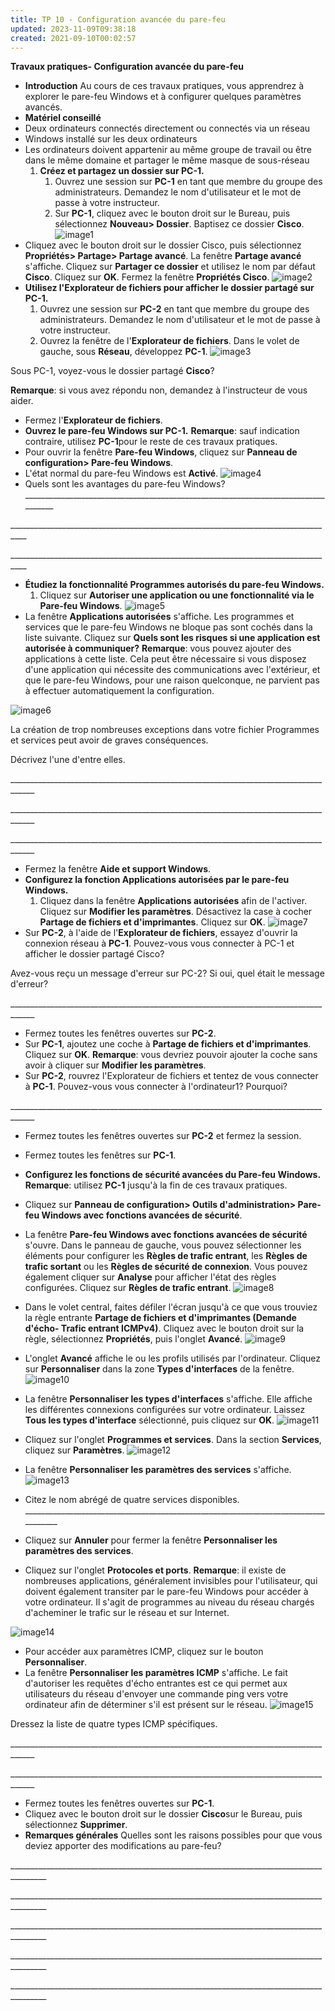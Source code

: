 ```yaml
---
title: TP 10 - Configuration avancée du pare-feu
updated: 2023-11-09T09:38:18
created: 2021-09-10T00:02:57
---
```


**Travaux pratiques- Configuration avancée du pare-feu**
- **Introduction**
Au cours de ces travaux pratiques, vous apprendrez à explorer le pare-feu Windows et à configurer quelques paramètres avancés.
- **Matériel conseillé**
- Deux ordinateurs connectés directement ou connectés via un réseau
- Windows installé sur les deux ordinateurs
- Les ordinateurs doivent appartenir au même groupe de travail ou être dans le même domaine et partager le même masque de sous-réseau
  1.  **Créez et partagez un dossier sur PC-1.**
      1.  Ouvrez une session sur **PC-1** en tant que membre du groupe des administrateurs. Demandez le nom d'utilisateur et le mot de passe à votre instructeur.
      2.  Sur **PC-1**, cliquez avec le bouton droit sur le Bureau, puis sélectionnez **Nouveau\> Dossier**. Baptisez ce dossier **Cisco**.
![image1](resources/08317c0d7af0472b9dc7e93aebabc27e.png)
- Cliquez avec le bouton droit sur le dossier Cisco, puis sélectionnez **Propriétés\> Partage\> Partage avancé**. La fenêtre **Partage avancé** s'affiche. Cliquez sur **Partager ce dossier** et utilisez le nom par défaut **Cisco**. Cliquez sur **OK**. Fermez la fenêtre **Propriétés Cisco**.
![image2](resources/83c66ffbf4b44707bf279b577ef33a04.png)
- **Utilisez l'Explorateur de fichiers pour afficher le dossier partagé sur PC-1.**
  1.  Ouvrez une session sur **PC-2** en tant que membre du groupe des administrateurs. Demandez le nom d'utilisateur et le mot de passe à votre instructeur.
  2.  Ouvrez la fenêtre de l'**Explorateur de fichiers**. Dans le volet de gauche, sous **Réseau**, développez **PC-1**.
![image3](resources/fe6c27ce90a04ef3834e3f46cc30320f.png)

Sous PC-1, voyez-vous le dossier partagé **Cisco**?

**Remarque**: si vous avez répondu non, demandez à l'instructeur de vous aider.
- Fermez l'**Explorateur de fichiers**.
- **Ouvrez le pare-feu Windows sur PC-1.**
**Remarque**: sauf indication contraire, utilisez **PC-1**pour le reste de ces travaux pratiques.
- Pour ouvrir la fenêtre **Pare-feu Windows**, cliquez sur **Panneau de configuration\> Pare-feu Windows**.
- L'état normal du pare-feu Windows est **Activé**.
![image4](resources/164d6f2478544e44be6b13def0920733.png)
- Quels sont les avantages du pare-feu Windows?
\_\_\_\_\_\_\_\_\_\_\_\_\_\_\_\_\_\_\_\_\_\_\_\_\_\_\_\_\_\_\_\_\_\_\_\_\_\_\_\_\_\_\_\_\_\_\_\_\_\_\_\_\_\_\_\_\_\_\_\_\_\_\_\_\_\_\_\_\_\_\_\_\_\_\_\_\_\_\_\_\_\_

\_\_\_\_\_\_\_\_\_\_\_\_\_\_\_\_\_\_\_\_\_\_\_\_\_\_\_\_\_\_\_\_\_\_\_\_\_\_\_\_\_\_\_\_\_\_\_\_\_\_\_\_\_\_\_\_\_\_\_\_\_\_\_\_\_\_\_\_\_\_\_\_\_\_\_\_\_\_\_\_\_\_

\_\_\_\_\_\_\_\_\_\_\_\_\_\_\_\_\_\_\_\_\_\_\_\_\_\_\_\_\_\_\_\_\_\_\_\_\_\_\_\_\_\_\_\_\_\_\_\_\_\_\_\_\_\_\_\_\_\_\_\_\_\_\_\_\_\_\_\_\_\_\_\_\_\_\_\_\_\_\_\_\_\_
- **Étudiez la fonctionnalité Programmes autorisés du pare-feu Windows.**
  1.  Cliquez sur **Autoriser une application ou une fonctionnalité via le Pare-feu Windows**.
![image5](resources/c59d0f6f2a7a4d74803cc3134b982057.png)
- La fenêtre **Applications autorisées** s'affiche. Les programmes et services que le pare-feu Windows ne bloque pas sont cochés dans la liste suivante. Cliquez sur **Quels sont les risques si une application est autorisée à communiquer?**
**Remarque**: vous pouvez ajouter des applications à cette liste. Cela peut être nécessaire si vous disposez d'une application qui nécessite des communications avec l'extérieur, et que le pare-feu Windows, pour une raison quelconque, ne parvient pas à effectuer automatiquement la configuration.

![image6](resources/b23049d4f2bf42f7a05c328b88257cb7.png)

La création de trop nombreuses exceptions dans votre fichier Programmes et services peut avoir de graves conséquences.

Décrivez l'une d'entre elles.

\_\_\_\_\_\_\_\_\_\_\_\_\_\_\_\_\_\_\_\_\_\_\_\_\_\_\_\_\_\_\_\_\_\_\_\_\_\_\_\_\_\_\_\_\_\_\_\_\_\_\_\_\_\_\_\_\_\_\_\_\_\_\_\_\_\_\_\_\_\_\_\_\_\_\_\_\_\_\_\_\_\_\_\_

\_\_\_\_\_\_\_\_\_\_\_\_\_\_\_\_\_\_\_\_\_\_\_\_\_\_\_\_\_\_\_\_\_\_\_\_\_\_\_\_\_\_\_\_\_\_\_\_\_\_\_\_\_\_\_\_\_\_\_\_\_\_\_\_\_\_\_\_\_\_\_\_\_\_\_\_\_\_\_\_\_\_\_\_

\_\_\_\_\_\_\_\_\_\_\_\_\_\_\_\_\_\_\_\_\_\_\_\_\_\_\_\_\_\_\_\_\_\_\_\_\_\_\_\_\_\_\_\_\_\_\_\_\_\_\_\_\_\_\_\_\_\_\_\_\_\_\_\_\_\_\_\_\_\_\_\_\_\_\_\_\_\_\_\_\_\_\_\_
- Fermez la fenêtre **Aide et support Windows**.
- **Configurez la fonction Applications autorisées par le pare-feu Windows.**
  1.  Cliquez dans la fenêtre **Applications autorisées** afin de l'activer. Cliquez sur **Modifier les paramètres**. Désactivez la case à cocher **Partage de fichiers et d'imprimantes**. Cliquez sur **OK**.
![image7](resources/a60959238d1247ea918a5a6f314f4c77.png)
- Sur **PC-2**, à l'aide de l'**Explorateur de fichiers**, essayez d'ouvrir la connexion réseau à **PC-1**.
Pouvez-vous vous connecter à PC-1 et afficher le dossier partagé Cisco?

Avez-vous reçu un message d'erreur sur PC-2? Si oui, quel était le message d'erreur?

\_\_\_\_\_\_\_\_\_\_\_\_\_\_\_\_\_\_\_\_\_\_\_\_\_\_\_\_\_\_\_\_\_\_\_\_\_\_\_\_\_\_\_\_\_\_\_\_\_\_\_\_\_\_\_\_\_\_\_\_\_\_\_\_\_\_\_\_\_\_\_\_\_\_\_\_\_\_\_\_\_\_\_\_
- Fermez toutes les fenêtres ouvertes sur **PC-2**.
- Sur **PC-1**, ajoutez une coche à **Partage de fichiers et d'imprimantes**. Cliquez sur **OK**.
**Remarque**: vous devriez pouvoir ajouter la coche sans avoir à cliquer sur **Modifier les paramètres**.
- Sur **PC-2**, rouvrez l'Explorateur de fichiers et tentez de vous connecter à **PC-1**.
Pouvez-vous vous connecter à l'ordinateur1? Pourquoi?

\_\_\_\_\_\_\_\_\_\_\_\_\_\_\_\_\_\_\_\_\_\_\_\_\_\_\_\_\_\_\_\_\_\_\_\_\_\_\_\_\_\_\_\_\_\_\_\_\_\_\_\_\_\_\_\_\_\_\_\_\_\_\_\_\_\_\_\_\_\_\_\_\_\_\_\_\_\_\_\_\_\_\_\_
- Fermez toutes les fenêtres ouvertes sur **PC-2** et fermez la session.
- Fermez toutes les fenêtres sur **PC-1**.
- **Configurez les fonctions de sécurité avancées du Pare-feu Windows.**
**Remarque**: utilisez **PC-1** jusqu'à la fin de ces travaux pratiques.
- Cliquez sur **Panneau de configuration\> Outils d'administration\> Pare-feu Windows avec fonctions avancées de sécurité**.
- La fenêtre **Pare-feu Windows avec fonctions avancées de sécurité** s'ouvre. Dans le panneau de gauche, vous pouvez sélectionner les éléments pour configurer les **Règles de trafic entrant**, les **Règles de trafic sortant** ou les **Règles de sécurité de connexion**. Vous pouvez également cliquer sur **Analyse** pour afficher l'état des règles configurées. Cliquez sur **Règles de trafic entrant**.
![image8](resources/7e1db23b1a34493ab6c9efa8fd9818cd.png)
- Dans le volet central, faites défiler l'écran jusqu'à ce que vous trouviez la règle entrante **Partage de fichiers et d'imprimantes (Demande d'écho- Trafic entrant ICMPv4)**. Cliquez avec le bouton droit sur la règle, sélectionnez **Propriétés**, puis l'onglet **Avancé**.
![image9](resources/57970ca2177e4a2bac8c73461fb6905e.png)
- L'onglet **Avancé** affiche le ou les profils utilisés par l'ordinateur. Cliquez sur **Personnaliser** dans la zone **Types d'interfaces** de la fenêtre.
![image10](resources/8928b53c97434dd3af9fde476f9ef457.png)

- La fenêtre **Personnaliser les types d'interfaces** s'affiche. Elle affiche les différentes connexions configurées sur votre ordinateur. Laissez **Tous les types d'interface** sélectionné, puis cliquez sur **OK**.
![image11](resources/86020b1c279948a3a879a61c98cb5fee.png)

- Cliquez sur l'onglet **Programmes et services**. Dans la section **Services**, cliquez sur **Paramètres**.
![image12](resources/cf4e73904b014ed99bbee6df621a6caf.png)

- La fenêtre **Personnaliser les paramètres des services** s'affiche.
![image13](resources/dac6cda85f89403d976ab034264fd811.png)

- Citez le nom abrégé de quatre services disponibles.
\_\_\_\_\_\_\_\_\_\_\_\_\_\_\_\_\_\_\_\_\_\_\_\_\_\_\_\_\_\_\_\_\_\_\_\_\_\_\_\_\_\_\_\_\_\_\_\_\_\_\_\_\_\_\_\_\_\_\_\_\_\_\_\_\_\_\_\_\_\_\_\_\_\_\_\_\_\_\_\_\_\_\_
- Cliquez sur **Annuler** pour fermer la fenêtre **Personnaliser les paramètres des services**.
- Cliquez sur l'onglet **Protocoles et ports**.
**Remarque**: il existe de nombreuses applications, généralement invisibles pour l'utilisateur, qui doivent également transiter par le pare-feu Windows pour accéder à votre ordinateur. Il s'agit de programmes au niveau du réseau chargés d'acheminer le trafic sur le réseau et sur Internet.

![image14](resources/3ef8ae01e7cb40408660b917d507d63e.png)
- Pour accéder aux paramètres ICMP, cliquez sur le bouton **Personnaliser**.
- La fenêtre **Personnaliser les paramètres ICMP** s'affiche. Le fait d'autoriser les requêtes d'écho entrantes est ce qui permet aux utilisateurs du réseau d'envoyer une commande ping vers votre ordinateur afin de déterminer s'il est présent sur le réseau.
![image15](resources/83220d1a835f41f487d3af75848db5b8.png)

Dressez la liste de quatre types ICMP spécifiques.

\_\_\_\_\_\_\_\_\_\_\_\_\_\_\_\_\_\_\_\_\_\_\_\_\_\_\_\_\_\_\_\_\_\_\_\_\_\_\_\_\_\_\_\_\_\_\_\_\_\_\_\_\_\_\_\_\_\_\_\_\_\_\_\_\_\_\_\_\_\_\_\_\_\_\_\_\_\_\_\_\_\_\_\_

\_\_\_\_\_\_\_\_\_\_\_\_\_\_\_\_\_\_\_\_\_\_\_\_\_\_\_\_\_\_\_\_\_\_\_\_\_\_\_\_\_\_\_\_\_\_\_\_\_\_\_\_\_\_\_\_\_\_\_\_\_\_\_\_\_\_\_\_\_\_\_\_\_\_\_\_\_\_\_\_\_\_\_\_
- Fermez toutes les fenêtres ouvertes sur **PC-1**.
- Cliquez avec le bouton droit sur le dossier **Cisco**sur le Bureau, puis sélectionnez **Supprimer**.
- **Remarques générales**
Quelles sont les raisons possibles pour que vous deviez apporter des modifications au pare-feu?

\_\_\_\_\_\_\_\_\_\_\_\_\_\_\_\_\_\_\_\_\_\_\_\_\_\_\_\_\_\_\_\_\_\_\_\_\_\_\_\_\_\_\_\_\_\_\_\_\_\_\_\_\_\_\_\_\_\_\_\_\_\_\_\_\_\_\_\_\_\_\_\_\_\_\_\_\_\_\_\_\_\_\_\_\_\_\_

\_\_\_\_\_\_\_\_\_\_\_\_\_\_\_\_\_\_\_\_\_\_\_\_\_\_\_\_\_\_\_\_\_\_\_\_\_\_\_\_\_\_\_\_\_\_\_\_\_\_\_\_\_\_\_\_\_\_\_\_\_\_\_\_\_\_\_\_\_\_\_\_\_\_\_\_\_\_\_\_\_\_\_\_\_\_\_

\_\_\_\_\_\_\_\_\_\_\_\_\_\_\_\_\_\_\_\_\_\_\_\_\_\_\_\_\_\_\_\_\_\_\_\_\_\_\_\_\_\_\_\_\_\_\_\_\_\_\_\_\_\_\_\_\_\_\_\_\_\_\_\_\_\_\_\_\_\_\_\_\_\_\_\_\_\_\_\_\_\_\_\_\_\_\_

\_\_\_\_\_\_\_\_\_\_\_\_\_\_\_\_\_\_\_\_\_\_\_\_\_\_\_\_\_\_\_\_\_\_\_\_\_\_\_\_\_\_\_\_\_\_\_\_\_\_\_\_\_\_\_\_\_\_\_\_\_\_\_\_\_\_\_\_\_\_\_\_\_\_\_\_\_\_\_\_\_\_\_\_\_\_\_

\_\_\_\_\_\_\_\_\_\_\_\_\_\_\_\_\_\_\_\_\_\_\_\_\_\_\_\_\_\_\_\_\_\_\_\_\_\_\_\_\_\_\_\_\_\_\_\_\_\_\_\_\_\_\_\_\_\_\_\_\_\_\_\_\_\_\_\_\_\_\_\_\_\_\_\_\_\_\_\_\_\_\_\_\_\_\_
